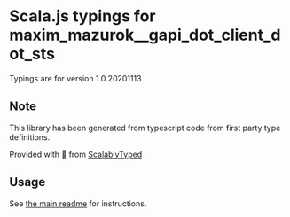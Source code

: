 
# Scala.js typings for maxim_mazurok__gapi_dot_client_dot_sts

Typings are for version 1.0.20201113



## Note
This library has been generated from typescript code from first party type definitions.

Provided with :purple_heart: from [ScalablyTyped](https://github.com/oyvindberg/ScalablyTyped)

## Usage
See [the main readme](../../readme.md) for instructions.


